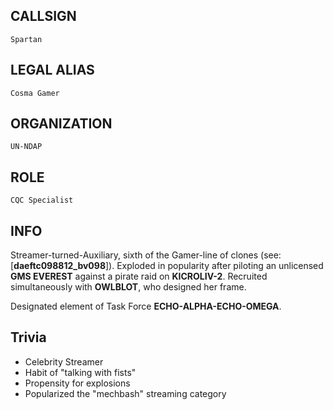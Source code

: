 ## CALLSIGN

	Spartan

## LEGAL ALIAS

	Cosma Gamer

## ORGANIZATION

	UN-NDAP

## ROLE

	CQC Specialist

## INFO

Streamer-turned-Auxiliary, sixth of the Gamer-line of clones (see: [**daeftc098812_bv098**]).  Exploded in popularity after piloting an unlicensed **GMS EVEREST** against a pirate raid on **KICROLIV-2**.  Recruited simultaneously with **OWLBLOT**, who designed her frame.

Designated element of Task Force **ECHO-ALPHA-ECHO-OMEGA**.

## Trivia

- Celebrity Streamer
- Habit of "talking with fists"
- Propensity for explosions
- Popularized the "mechbash" streaming category